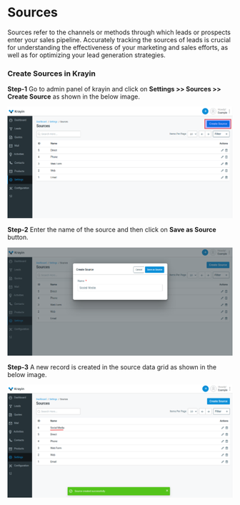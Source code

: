 # Sources

Sources refer to the channels or methods through which leads or prospects enter your sales pipeline. Accurately tracking the sources of leads is crucial for understanding the effectiveness of your marketing and sales efforts, as well as for optimizing your lead generation strategies.

### Create Sources in Krayin

**Step-1** Go to admin panel of krayin and click on **Settings >> Sources >> Create Source** as shown in the below image.

![Source](../../assets/2.0/images/setting/source.png)

**Step-2** Enter the name of the source and then click on **Save as Source** button.

![Create Source](../../assets/2.0/images/setting/createSource.png)

**Step-3** A new record is created in the source data grid as shown in the below image.

![Source Grid](../../assets/2.0/images/setting/sourceGrid.png)
